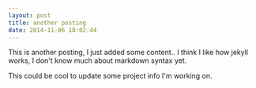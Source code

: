 ```yaml
---
layout: post
title: another posting
date: 2014-11-06 18:02:44
---
```

This is another posting, I just added some content.. I think I like how jekyll works, 
I don't know much about markdown syntax yet.

This could be cool to update some project info I'm working on.




